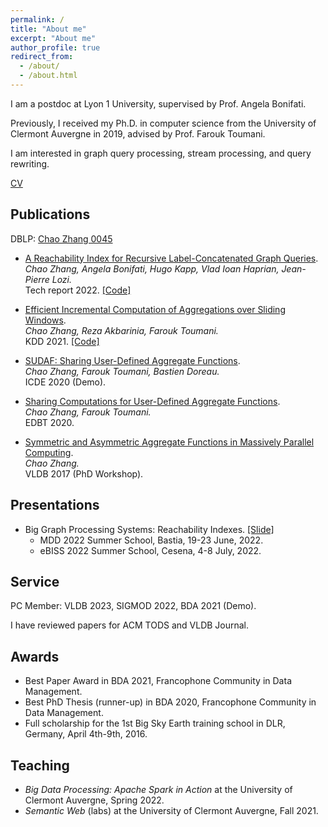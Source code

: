 ```yaml
---
permalink: /
title: "About me"
excerpt: "About me"
author_profile: true
redirect_from: 
  - /about/
  - /about.html
---
```


I am a postdoc at Lyon 1 University, supervised by Prof. Angela Bonifati. 

Previously, I received my Ph.D. in computer science from the University of Clermont Auvergne in 2019, advised by Prof. Farouk Toumani.

I am interested in graph query processing, stream processing, and query rewriting. 

[CV](./files/resume_en.pdf)

Publications
------

DBLP: [Chao Zhang 0045](https://dblp.org/pid/94/3019-45.html)

* [A Reachability Index for Recursive Label-Concatenated Graph Queries](https://arxiv.org/abs/2203.08606).\
*Chao Zhang, Angela Bonifati, Hugo Kapp, Vlad Ioan Haprian, Jean-Pierre Lozi.*\
Tech report 2022. [[Code]](https://github.com/g-rpqs/rlc-index)

* [Efficient Incremental Computation of Aggregations over Sliding Windows](https://dl.acm.org/doi/10.1145/3447548.3467360).\
*Chao Zhang, Reza Akbarinia, Farouk Toumani.*\
KDD 2021. [[Code]](https://github.com/chaozhang-db/PBA)

* [SUDAF: Sharing User-Defined Aggregate Functions](https://ieeexplore.ieee.org/document/9101637).\
*Chao Zhang, Farouk Toumani, Bastien Doreau.*\
ICDE 2020 (Demo). 

* [Sharing Computations for User-Defined Aggregate Functions](https://openproceedings.org/2020/conf/edbt/paper_120.pdf).\
*Chao Zhang, Farouk Toumani.*\
EDBT 2020. 

* [Symmetric and Asymmetric Aggregate Functions in Massively Parallel Computing](https://www.vldb.org/2017/cp_phd_workshop.php).\
*Chao Zhang.*\
VLDB 2017 (PhD Workshop).

Presentations
------
* Big Graph Processing Systems: Reachability Indexes. [[Slide]](./files/reachability_indexes_chaozhang0045.pdf)
  * MDD 2022 Summer School, Bastia, 19-23 June, 2022. 
  * eBISS 2022 Summer School, Cesena, 4-8 July, 2022. 

Service
------
PC Member: VLDB 2023, SIGMOD 2022, BDA 2021 (Demo).

I have reviewed papers for ACM TODS and VLDB Journal.

Awards
------
* Best Paper Award in BDA 2021, Francophone Community in Data Management.
* Best PhD Thesis (runner-up) in BDA 2020, Francophone Community in Data Management.
* Full scholarship for the 1st Big Sky Earth training school in DLR, Germany, April 4th-9th, 2016.

Teaching
------
* *Big Data Processing: Apache Spark in Action* at the University of Clermont Auvergne, Spring 2022.
* *Semantic Web* (labs) at the University of Clermont Auvergne, Fall 2021. 

